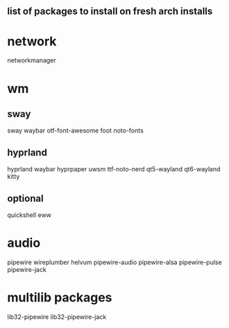 ## list of packages to install on fresh arch installs

# network

networkmanager


# wm

## sway

sway
waybar
otf-font-awesome
foot
noto-fonts

## hyprland

hyprland
waybar
hyprpaper
uwsm
ttf-noto-nerd
qt5-wayland
qt6-wayland
kitty

## optional

quickshell
eww

# audio

pipewire
wireplumber
helvum
pipewire-audio
pipewire-alsa
pipewire-pulse
pipewire-jack

# multilib packages

lib32-pipewire
lib32-pipewire-jack
